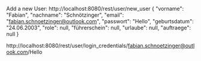 Add a new User:
http://localhost:8080/rest/user/new_user
{
    "vorname": "Fabian",
    "nachname": "Schnötzinger",
    "email": "fabian.schnoetzinger@outlook.com",
    "passwort": "Hello",
    "geburtsdatum": "24.06.2003",
    "role": null,
    "führerschein": null,
    "urlaube": null,
    "auftraege": null
}


http://localhost:8080/rest/user/login_credentials/fabian.schnoetzinger@outlook.com/Hello